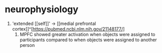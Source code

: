# neurophysiology
1. 'extended [[self]]' → [[medial prefrontal cortex]]^[https://pubmed.ncbi.nlm.nih.gov/21148177/]
	1. MPFC showed greater activation when objects were assigned to participants compared to when objects were assigned to another person